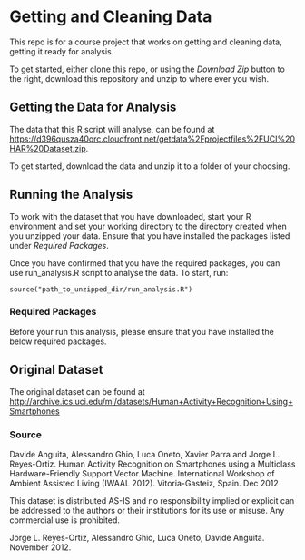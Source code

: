 # Getting and Cleaning Data

This repo is for a course project that works on getting and cleaning data, getting it ready for analysis.

To get started, either clone this repo, or using the _Download Zip_ button to the right, download this repository and unzip to where ever you wish.

## Getting the Data for Analysis

The data that this R script will analyse, can be found at https://d396qusza40orc.cloudfront.net/getdata%2Fprojectfiles%2FUCI%20HAR%20Dataset.zip.

To get started, download the data and unzip it to a folder of your choosing.

## Running the Analysis

To work with the dataset that you have downloaded, start your R environment and set your working directory to the directory created when you unzipped your data. Ensure that you have installed the packages listed under _Required Packages_.

Once you have confirmed that you have the required packages, you can use run_analysis.R script to analyse the data. To start, run:
```
source("path_to_unzipped_dir/run_analysis.R")
```

### Required Packages

Before your run this analysis, please ensure that you have installed the below required packages.

## Original Dataset
The original dataset can be found at http://archive.ics.uci.edu/ml/datasets/Human+Activity+Recognition+Using+Smartphones 

### Source
Davide Anguita, Alessandro Ghio, Luca Oneto, Xavier Parra and Jorge L. Reyes-Ortiz. Human Activity Recognition on Smartphones using a Multiclass Hardware-Friendly Support Vector Machine. International Workshop of Ambient Assisted Living (IWAAL 2012). Vitoria-Gasteiz, Spain. Dec 2012

This dataset is distributed AS-IS and no responsibility implied or explicit can be addressed to the authors or their institutions for its use or misuse. Any commercial use is prohibited.

Jorge L. Reyes-Ortiz, Alessandro Ghio, Luca Oneto, Davide Anguita. November 2012.